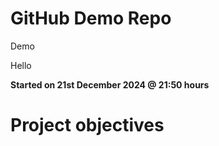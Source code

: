 # GitHub Demo Repo

Demo

Hello

**Started on 21st December 2024 @ 21:50 hours**


# Project objectives